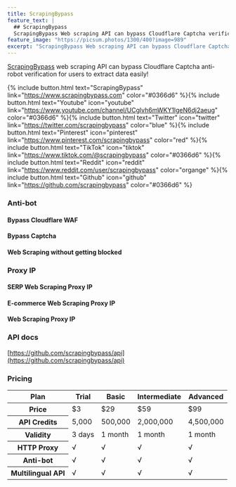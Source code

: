 ```yaml
---
title: ScrapingBypass
feature_text: |
  ## ScrapingBypass
  ScrapingBypass Web scraping API can bypass Cloudflare Captcha verification!
feature_image: "https://picsum.photos/1300/400?image=989"
excerpt: "ScrapingBypass Web scraping API can bypass Cloudflare Captcha verification!"
---
```


[ScrapingBypass](https://www.scrapingbypass.com) web scraping API can bypass Cloudflare Captcha anti-robot verification for users to extract data easily!

{% include button.html text="ScrapingBypass" link="https://www.scrapingbypass.com" color="#0366d6" %}{% include button.html text="Youtube" icon="youtube" link="https://www.youtube.com/channel/UCglvh6mWKY1lgeN6dj2aeug" color="#0366d6" %}{% include button.html text="Twitter" icon="twitter" link="https://twitter.com/scrapingbypass" color="blue" %}{% include button.html text="Pinterest" icon="pinterest" link="https://www.pinterest.com/scrapingbypass" color="red" %}{% include button.html text="TikTok" icon="tiktok" link="https://www.tiktok.com/@scrapingbypass" color="#0366d6" %}{% include button.html text="Reddit" icon="reddit" link="https://www.reddit.com/user/scrapingbypass" color="organge" %}{% include button.html text="Github" icon="github" link="https://github.com/scrapingbypass" color="#0366d6" %}

### Anti-bot
#### Bypass Cloudflare WAF
#### Bypass Captcha
#### Web Scraping without getting blocked

### Proxy IP
#### SERP Web Scraping Proxy IP
#### E-commerce Web Scraping Proxy IP
#### Web Scraping Proxy IP

### API docs
[https://github.com/scrapingbypass/api](https://github.com/scrapingbypass/api)

### Pricing
<table>
    <thead>
        <tr>
            <th>Plan</th>
            <th>Trial</th>
            <th>Basic  </th>
            <th>Intermediate </th>
            <th>Advanced </th>
        </tr>
    </thead>
    <tbody>
        <tr>
            <th>Price</th>
            <td>$3</td>
            <td>$29</td>
            <td>$59</td>
            <td>$99 </td>
        </tr>
        <tr>
            <th>API Credits</th>
            <td>5,000</td>
            <td>500,000</td>
            <td>2,000,000</td>
            <td>4,500,000 </td>
        </tr>
        <tr>
            <th>Validity</th>
            <td>3 days</td>
            <td>1 month</td>
            <td>1 month</td>
            <td>1 month </td>
        </tr>
        <tr>
            <th>HTTP Proxy</th>
            <td>√</td>
            <td>√</td>
            <td>√</td>
            <td>√ </td>
        </tr>
        <tr>
            <th>Anti-bot</th>
            <td>√</td>
            <td>√</td>
            <td>√</td>
            <td>√ </td>
        </tr>
        <tr>
            <th>Multilingual API</th>
            <td>√</td>
            <td>√</td>
            <td>√</td>
            <td>√ </td>
        </tr>
    </tbody>
</table>
